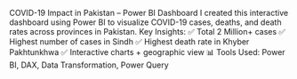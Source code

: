 COVID-19 Impact in Pakistan – Power BI Dashboard
I created this interactive dashboard using Power BI to visualize COVID-19 cases, deaths, and death rates across provinces in Pakistan.
Key Insights:
 ✅ Total 2 Million+ cases
 ✅ Highest number of cases in Sindh
 ✅ Highest death rate in Khyber Pakhtunkhwa
 ✅ Interactive charts + geographic view
📊 Tools Used: Power BI, DAX, Data Transformation, Power Query
